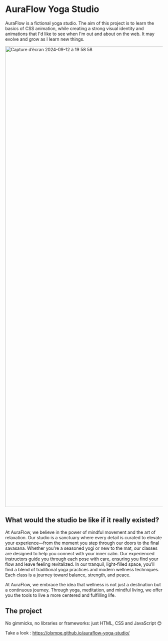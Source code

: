 # AuraFlow Yoga Studio

AuraFlow is a fictional yoga studio. The aim of this project is to learn the basics of CSS animation, while creating a strong visual identity and animations that I'd like to see when I'm out and about on the web. It may evolve and grow as I learn new things.

<img width="1470" alt="Capture d’écran 2024-09-12 à 19 58 58" src="https://github.com/user-attachments/assets/4bb51fbb-da95-4341-90e6-3ae2c9259fc4">  

## What would the studio be like if it really existed?

At AuraFlow, we believe in the power of mindful movement and the art of relaxation. Our studio is a sanctuary where every detail is curated to elevate your experience—from the moment you step through our doors to the final savasana.
Whether you're a seasoned yogi or new to the mat, our classes are designed to help you connect with your inner calm. Our experienced instructors guide you through each pose with care, ensuring you find your flow and leave feeling revitalized.
In our tranquil, light-filled space, you'll find a blend of traditional yoga practices and modern wellness techniques. Each class is a journey toward balance, strength, and peace.

At AuraFlow, we embrace the idea that wellness is not just a destination but a continuous journey. Through yoga, meditation, and mindful living, we offer you the tools to live a more centered and fulfilling life.

## The project

No gimmicks, no libraries or frameworks: just HTML, CSS and JavaScript :blush:

Take a look : https://olxmpe.github.io/auraflow-yoga-studio/

